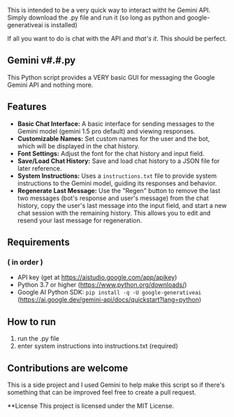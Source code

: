 This is intended to be a very quick way to interact witht he Gemini API. Simply download the .py file and run it (so long as python and google-generativeai is installed)

If all you want to do is chat with the API and *that's it*. This should be perfect.

## Gemini v#.#.py

This Python script provides a VERY basic GUI for messaging the Google Gemini API and nothing more.

## Features

- **Basic Chat Interface:**  A basic interface for sending messages to the Gemini model (gemini 1.5 pro default) and viewing responses.
- **Customizable Names:** Set custom names for the user and the bot, which will be displayed in the chat history.
- **Font Settings:** Adjust the font for the chat history and input field.
- **Save/Load Chat History:** Save and load chat history to a JSON file for later reference.
- **System Instructions:**  Uses a `instructions.txt` file to provide system instructions to the Gemini model, guiding its responses and behavior.
- **Regenerate Last Message:**  Use the "Regen" button to remove the last two messages (bot's response and user's message) from the chat history, copy the user's last message into the input field, and start a new chat session with the remaining history. This allows you to edit and resend your last message for regeneration.

## Requirements
### ( in order )

- API key (get at https://aistudio.google.com/app/apikey)
- Python 3.7 or higher (https://www.python.org/downloads/)
- Google AI Python SDK: `pip install -q -U google-generativeai` (https://ai.google.dev/gemini-api/docs/quickstart?lang=python)

## How to run
1. run the .py file 
2. enter system instructions into instructions.txt (required)

## Contributions are welcome
This is a side project and I used Gemini to help make this script so if there's something that can be improved feel free to create a pull request. 

**License
This project is licensed under the MIT License.
